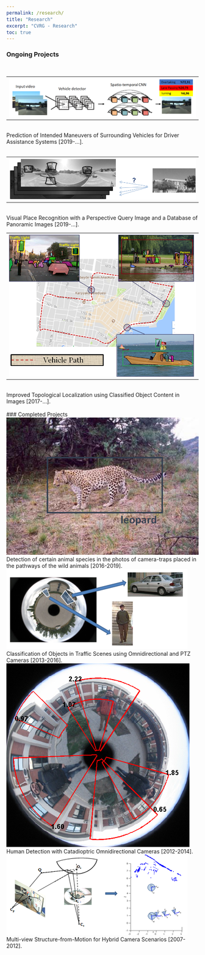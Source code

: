 ```yaml
---
permalink: /research/
title: "Research"
excerpt: "CVRG - Research"
toc: true
---
```


### Ongoing Projects
<br>
<table width="700" border="0">
<tbody><tr>
<td width="693"><img src="/assets/img/maneuver-prediction.png"></td>
</tr>
</tbody></table>
<br>
Prediction of Intended Maneuvers of Surrounding Vehicles for Driver Assistance Systems [2019-...].

<br>
<br>
<table width="800" border="0">
<tbody><tr>
<td width="793"><img src="/assets/img/research/visual-place-recognition.png"></td>
</tr>
</tbody></table>


<br>
Visual Place Recognition with a Perspective Query Image and a Database of Panoramic Images [2019-...].

<br>

<table width="800" border="0">
<tbody><tr>
<td width="593"><img src="/assets/img/research/localization.png"></td>
</tr>
</tbody></table>

<br>
Improved Topological Localization using Classified Object Content in Images [2017-...].

<br>
<br>
### Completed Projects
<br>

<img src="/assets/img/research/leopard.png">
<br>
Detection of certain animal species in the photos of camera-traps placed in the pathways of the wild animals [2016-2019].

<br>

<img src="/assets/img/research/omniHOG.png">
<br>
Classification of Objects in Traffic Scenes using Omnidirectional and PTZ Cameras [2013-2016].

<br>

<img src="/assets/img/research/proposed1-clean-thicker.png">
<br>
Human Detection with Catadioptric Omnidirectional Cameras [2012-2014].

<br>

<img src="/assets/img/research/multi-view.png">
<br>
Multi-view Structure-from-Motion for Hybrid Camera Scenarios [2007-2012].
<br>
